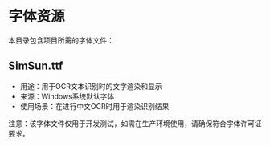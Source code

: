 # 字体资源

本目录包含项目所需的字体文件：

## SimSun.ttf

- 用途：用于OCR文本识别时的文字渲染和显示
- 来源：Windows系统默认字体
- 使用场景：在进行中文OCR时用于渲染识别结果

注意：该字体文件仅用于开发测试，如需在生产环境使用，请确保符合字体许可证要求。 